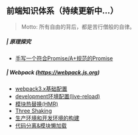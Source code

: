 ## 前端知识体系（持续更新中...）
> Motto: 所有自由的背后，都是苦行僧般的自律。

##### | 原理探究
  - [手写一个符合Promise/A+规范的Promise](./Notes/1.编程基础/3.JS/8.ES6+语法/1.手写Promise.md)

##### | Webpack (https://webpack.js.org)
- [webpack3.x基础配置](./Notes/5.工程开发/5.构建工具/1.Webpack/1.%20%203.x基本配置.md)
- [development环境配置(live-reload)](./Notes/5.工程开发/5.构建工具/1.Webpack/2.%20development环境配置(live-reload).md)
- [模块热替换(HMR)](./Notes/5.工程开发/5.构建工具/1.Webpack/3.模块热替换(HMR).md)
- [Three Shaking](./note/../Notes/5.工程开发/5.构建工具/1.Webpack/4.Tree%20Shaking.md)
- [生产环境和开发环境的构建](./Notes/5.工程开发/5.构建工具/1.Webpack/5.生产环境和开发环境的构建.md)
- [代码分离&模块懒加载](./note/../Notes/5.工程开发/5.构建工具/1.Webpack/6.代码分离_懒加载_打包文件分析.md)